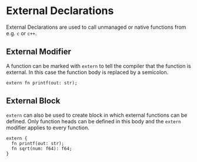 # External Declarations
External Declarations are used to call unmanaged or native functions from e.g. ``c`` or ``c++``.

## External Modifier
A function can be marked with ``extern`` to tell the compiler that the function is external. In this case the function body is replaced by a semicolon.
```
extern fn printf(out: str);
```

## External Block
``extern`` can also be used to create block in which external functions can be defined. Only function heads can be defined in this body and the ``extern`` modifier applies to every function.
```
extern {
  fn printf(out: str);
  fn sqrt(num: f64): f64;
}
```
